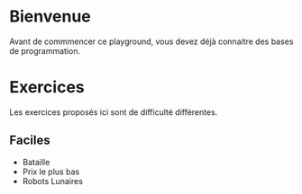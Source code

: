 # Bienvenue

Avant de commmencer ce playground, vous devez déjà connaitre des bases de programmation.


# Exercices

Les exercices proposés ici sont de difficulté différentes.
## Faciles
+ Bataille
+ Prix le plus bas
+ Robots Lunaires


